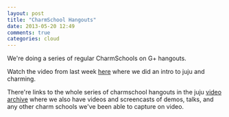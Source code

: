 ```yaml
---
layout: post
title: "CharmSchool Hangouts"
date: 2013-05-20 12:49
comments: true
categories: cloud
---
```


We're doing a series of regular CharmSchools on G+ hangouts.

Watch the video from last week 
[here](http://www.youtube.com/watch?v=yRcqSjOGweo)
where we did an intro to juju and charming.

There're links to the whole series of charmschool hangouts in the juju
[video archive](https://juju.ubuntu.com/resources/videos/)
where we also have videos and screencasts of demos, talks,  and any other charm
schools we've been able to capture on video.


